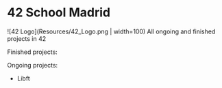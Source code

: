 # 42 School Madrid 
![42 Logo](Resources/42_Logo.png | width=100)
All ongoing and finished projects in 42

Finished projects:


Ongoing projects:

- Libft
